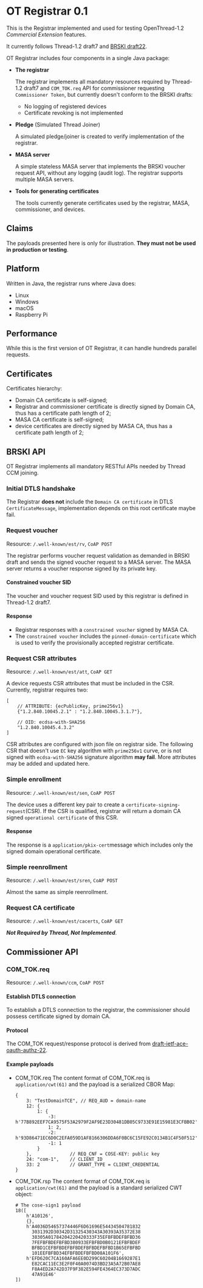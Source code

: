 # OT Registrar 0.1

This is the Registrar implemented and used for testing OpenThread-1.2 _Commercial Extension_ features.

It currently follows Thread-1.2 draft7 and [BRSKI draft22](https://tools.ietf.org/html/draft-ietf-anima-bootstrapping-keyinfra-22).

OT Registrar includes four components in a single Java package:

- **The registrar**

  The registrar implements all mandatory resources required by Thread-1.2 draft7 and `COM_TOK.req` API for commissioner requesting `Commissioner Token`, but currently doesn't conform to the BRSKI drafts:
  - No logging of registered devices
  - Certificate revoking is not implemented

- **Pledge** (Simulated Thread Joiner)

  A simulated pledge/joiner is created to verify implementation of the registrar.

- **MASA server**

  A simple stateless MASA server that implements the BRSKI voucher request API, without any logging (audit log). The registrar supports multiple MASA servers.

- **Tools for generating certificates**

  The tools currently generate certificates used by the registrar, MASA, commissioner, and devices.

## Claims

The payloads presented here is only for illustration. **They must not be used in production or testing**.

## Platform

Written in Java, the registrar runs where Java does:

- Linux
- Windows
- macOS
- Raspberry Pi

## Performance

While this is the first version of OT Registrar, it can handle hundreds parallel requests.

## Certificates

Certificates hierarchy:

- Domain CA certificate is self-signed;
- Registrar and commissioner certificate is directly signed by Domain CA, thus has a certificate path length of 2;
- MASA CA certificate is self-signed;
- device certificates are directly signed by MASA CA, thus has a certificate path length of 2;

## BRSKI API

OT Registrar implements all mandatory RESTful APIs needed by Thread CCM joining.

### Initial DTLS handshake

The Registrar **does not** include the `Domain CA certificate` in DTLS `CertificateMessage`, implementation depends on this root certificate maybe fail.

### Request voucher

Resource: `/.well-known/est/rv`, `CoAP POST`

The registrar performs voucher request validation as demanded in BRSKI draft and sends the signed voucher request to a MASA server. The MASA server returns a voucher response signed by its private key.

#### Constrained voucher SID

The voucher and voucher request SID used by this registrar is defined in Thread-1.2 draft7.

#### Response

- Registrar responses with a `constrained voucher` signed by MASA CA.
- The `constrained voucher` includes the `pinned-domain-certificate` which is used to verify the provisionally accepted registrar certificate.

### Request CSR attributes

Resource: `/.well-known/est/att`, `CoAP GET`

A device requests CSR attributes that must be included in the CSR. Currently, registrar requires two:

```text
[
    // ATTRIBUTE: {ecPublicKey, prime256v1}
    {"1.2.840.10045.2.1" : "1.2.840.10045.3.1.7"},

    // OID: ecdsa-with-SHA256
    "1.2.840.10045.4.3.2"
]
```

CSR attributes are configured with json file on registrar side. The following CSR that doesn't use `EC` key algorithm with `prime256v1` curve, or is not signed with `ecdsa-with-SHA256` signature algorithm **may fail**. More attributes may be added and updated here.

### Simple enrollment

Resource: `/.well-known/est/sen`, `CoAP POST`

The device uses a different key pair to create a `certificate-signing-request`(CSR). If the CSR is qualified, registrar will return a domain CA signed `operational certificate` of this CSR.

#### Response

The response is a `application/pkix-cert`message which includes only the signed domain operational certificate.

### Simple reenrollment

Resource: `/.well-known/est/sren`, `CoAP POST`

Almost the same as simple reenrollment.

### Request CA certificate

Resource: `/.well-known/est/cacerts`, `CoAP GET`

***Not Required by Thread, Not Implemented***.

## Commissioner API

### COM_TOK.req

Resource: `/.well-known/ccm`, `CoAP POST`

#### Establish DTLS connection

To establish a DTLS connection to the registrar, the commissioner should possess certificate signed by domain CA.

#### Protocol

The COM_TOK request/response protocol is derived from [draft-ietf-ace-oauth-authz-22](https://tools.ietf.org/html/draft-ietf-ace-oauth-authz-22).

#### Example payloads

- COM_TOK.req
  The content format of COM_TOK.req is `application/cwt(61)` and the payload is a serialized CBOR Map:

    ```text
    {
        3: "TestDomainTCE", // REQ_AUD = domain-name
        12: {
            1: {
                -3: h'77B892EEF7CA9575F53A2979F2AF9E23D30481DB05C9733E91E15981E3CFBB02',
                1: 2,
                -2: h'93D86471EC6D0C2EFA059D1AF8166306DDA6F0BC6C15FE92C0134B1C4F50F512',
                -1: 1
            }
        },              // REQ_CNF = COSE-KEY: public key
        24: "com-1",    // CLIENT_ID
        33: 2           // GRANT_TYPE = CLIENT_CREDENTIAL
    }
    ```

- COM_TOK.rsp
    The content format of COM_TOK.req is `application/cwt(61)` and the payload is a standard serialized CWT object:

    ```text
    # The cose-sign1 payload
    18([
        h'A10126',
        {},
        h'A4036D54657374446F6D61696E54434504781832
          3031392D30342D31325430343A30393A35372E38
          38305A01784204220420333F35EFBFBDEFBFBD36
          7FEFBFBDEFBFBD380933EFBFBD0B0121EFBFBDEF
          BFBD1CEFBFBDEFBFBDEFBFBDEFBFBD1B65EFBFBD
          101EEFBFBD34EFBFBDEFBFBD08A101F6',
        h'EFD620C7CA160AFA6EE0D299C60204B1669287E1
          E82CAC11EC3E2F0F40A0074D3BD23A5A72B07AE8
          F8A4ED2A742D37F9F382E594FE4364EC373D7ADC
          47A91E46'
    ])
    ```
